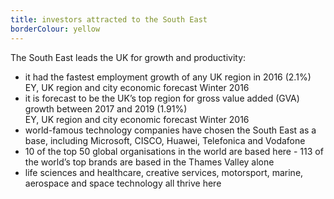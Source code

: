 ```yaml
---
title: investors attracted to the South East
borderColour: yellow
---
```

The South East leads the UK for growth and productivity: 


- it had the fastest employment growth of any UK region in 2016 (2.1%)  
EY, UK region and city economic forecast Winter 2016
- it is forecast to be the UK’s top region for gross value added (GVA) growth between 2017 and 2019 (1.91%)  
EY, UK region and city economic forecast Winter 2016 
- world-famous technology companies have chosen the South East as a base, including Microsoft, CISCO, Huawei, Telefonica and Vodafone
- 10 of the top 50 global organisations in the world are based here - 113 of the world’s top brands are based in the Thames Valley alone
- life sciences and healthcare, creative services, motorsport, marine, aerospace and space technology all thrive here